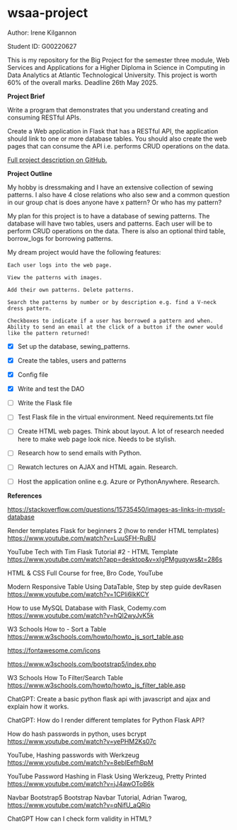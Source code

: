 # wsaa-project

Author: Irene Kilgannon

Student ID: G00220627

This is my repository for the Big Project for the semester three module, Web Services and Applications for a Higher Diploma in Science in Computing in Data Analytics at Atlantic Technological University. This project is worth 60% of the overall marks. Deadline 26th May 2025.

__Project Brief__

Write a program that demonstrates that you understand creating and consuming RESTful APIs. 

Create a Web application in Flask that has a RESTful API, the application should link to one or more database tables.
You should also create the web pages that can consume the API i.e. performs CRUD operations on the data. 

[Full project description on GitHub.](https://github.com/andrewbeattycourseware/WSAA-Courseware/blob/main/labs/WSAA%20Project%20Description.pdf)

__Project Outline__

My hobby is dressmaking and I have an extensive collection of sewing patterns. I also have 4 close relations who also sew and a common question in our group chat is does anyone have x pattern? Or who has my pattern? 

My plan for this project is to have a database of sewing patterns. The database will have two tables, users and patterns. Each user will be to perform CRUD operations on the data. There is also an optional third table, borrow_logs for borrowing patterns. 

My dream project would have the following features:

    Each user logs into the web page.

    View the patterns with images.

    Add their own patterns. Delete patterns.

    Search the patterns by number or by description e.g. find a V-neck dress pattern.

    Checkboxes to indicate if a user has borrowed a pattern and when. Ability to send an email at the click of a button if the owner would like the pattern returned!

- [x] Set up the database, sewing_patterns. 
- [x] Create the tables, users and patterns
- [x] Config file
- [x] Write and test the DAO
- [ ] Write the Flask file
- [ ] Test Flask file in the virtual environment. Need requirements.txt file
- [ ] Create HTML web pages. Think about layout. A lot of research needed here to make web page look nice. Needs to be stylish. 
- [ ] Research how to send emails with Python.
- [ ] Rewatch lectures on AJAX and HTML again. Research. 
- [ ] Host the application online e.g. Azure or PythonAnywhere. Research. 



__References__

https://stackoverflow.com/questions/15735450/images-as-links-in-mysql-database


Render templates Flask for beginners 2 (how to render HTML templates) https://www.youtube.com/watch?v=LuuSFH-RuBU

YouTube Tech with Tim Flask Tutorial #2 - HTML Template https://www.youtube.com/watch?app=desktop&v=xIgPMguqyws&t=286s

HTML & CSS Full Course for free, Bro Code, YouTube

Modern Responsive Table Using DataTable, Step by step guide devRasen https://www.youtube.com/watch?v=1CPli6lkKCY


How to use MySQL Database with Flask, Codemy.com https://www.youtube.com/watch?v=hQl2wyJvK5k


W3 Schools How to - Sort a Table https://www.w3schools.com/howto/howto_js_sort_table.asp

https://fontawesome.com/icons

https://www.w3schools.com/bootstrap5/index.php

W3 Schools How To Filter/Search Table https://www.w3schools.com/howto/howto_js_filter_table.asp

ChatGPT: Create a basic python flask api with javascript and ajax and explain how it works.

ChatGPT: How do I render different templates for Python Flask API?

How do hash passwords in python, uses bcrypt https://www.youtube.com/watch?v=yePHM2Ks07c

YouTube, Hashing passwords with Werkzeug https://www.youtube.com/watch?v=8ebIEefhBpM

YouTube Password Hashing in Flask Using Werkzeug, Pretty Printed https://www.youtube.com/watch?v=jJ4awOToB6k

Navbar Bootstrap5 Bootstrap Navbar Tutorial, Adrian Twarog, https://www.youtube.com/watch?v=qNifU_aQRio

ChatGPT How can I check form validity in HTML? 